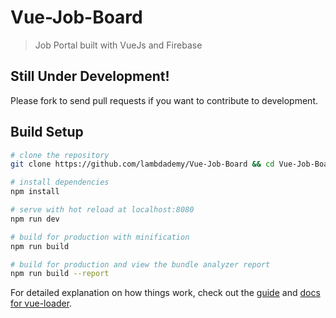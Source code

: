 # Vue-Job-Board

> Job Portal built with VueJs and Firebase

## Still Under Development!

Please fork to send pull requests if you want to contribute to development.

## Build Setup

``` bash
# clone the repository
git clone https://github.com/lambdademy/Vue-Job-Board && cd Vue-Job-Board

# install dependencies
npm install

# serve with hot reload at localhost:8080
npm run dev

# build for production with minification
npm run build

# build for production and view the bundle analyzer report
npm run build --report
```

For detailed explanation on how things work, check out the [guide](http://vuejs-templates.github.io/webpack/) and [docs for vue-loader](http://vuejs.github.io/vue-loader).
